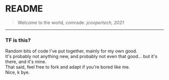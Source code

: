 # README

>Welcome to the world, comrade.
> *jcoopertech, 2021*

---
### TF is this?
Random bits of code I've put together, mainly for my own good.  
It's probably not anything new, and probably not even that good... but it's there, and it's mine.  
That said, feel free to fork and adapt if you're bored like me.  
Nice, k bye.
